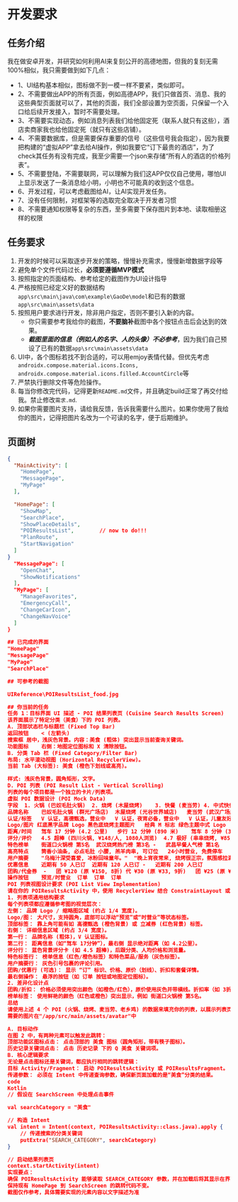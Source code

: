
# 开发要求
## 任务介绍
我在做安卓开发，并研究如何利用AI来复刻公开的高德地图，但我的复刻无需100%相似，我只需要做到如下几点：
- 1、UI结构基本相似，图标做不到一模一样不要紧，类似即可。
- 2、不需要做出APP的所有页面，例如高德APP，我们只做首页、消息、我的这些典型页面就可以了，其他的页面，我们全部设置为空页面，只保留一个入口给后续开发接入，暂时不需要处理。
- 3、不需要实现动态，例如消息列表我们给他固定死（联系人就只有这些），酒店卖商家我也给他固定死（就只有这些店铺）。
- 4、不需要数据库，但是需要保存重要的信号（这些信号我会指定），因为我要把构建的“虚拟APP”拿去给AI操作，例如我要它“订下最贵的酒店”，为了check其任务有没有完成，我至少需要一个json来存储“所有人的酒店的价格列表”。
- 5、不需要登陆，不需要联网，可以理解为我们这APP仅仅自己使用，哪怕UI上显示发送了一条消息给小明，小明也不可能真的收到这个信息。
- 6、开发过程，可以考虑截图给AI，让AI实现开发任务。
- 7、没有任何限制，对框架等的选取完全取决于开发者习惯
- 8、不需要通知权限等复杂的东西，至多需要下保存图片到本地、读取相册这样的权限

## 任务要求
1. 开发的时候可以采取逐步开发的策略，慢慢补充需求，慢慢新增数据字段等
2. 避免单个文件代码过长，**必须要遵循MVP模式**
3. 按照指定的页面结构、参考给定的截图作为UI设计指导
4. 严格按照已经定义好的数据结构`app\src\main\java\com\example\GaoDe\model`和已有的数据`app\src\main\assets\data`
5. 按照用户要求进行开发，除非用户指定，否则不要引入新的内容。
    - 你只需要参考我给你的截图，**不要脑补**截图中各个按钮点击后会达到的效果。
    - ***截图里面的信息（例如人的名字、人的头像）不必参考***，因为我们自己预设了已有的数据`app\src\main\assets\data`
6. UI中，各个图标若找不到合适的，可以用emjoy表情代替。但优先考虑`androidx.compose.material.icons.Icons, androidx.compose.material.icons.filled.AccountCircle`等
7. 严禁执行删除文件等危险操作。
8. 每当你修改完代码，记得更新`README.md`文件，并且确定build正常了再交付给我。禁止修改`需求.md`.
9. 如果你需要图片支持，请给我反馈，告诉我需要什么图片。如果你使用了我给你的图片，记得把图片名改为一个可读的名字，便于后期维护。

## 页面树
```json
{
  "MainActivity": [
    "HomePage",
    "MessagePage",
    "MyPage"
  ],

  "HomePage": [
    "ShowMap",
    "SearchPlace",
    "ShowPlaceDetails",   
    "POIResultsList",        // now to do!!!
    "PlanRoute",
    "StartNavigation"
  ]
}
  "MessagePage": [
    "OpenChat",
    "ShowNotifications"
  ],
  "MyPage": [
    "ManageFavorites",
    "EmergencyCall",
    "ChangeCarIcon",
    "ChangeNavVoice"
  ]
}

## 已完成的界面
"HomePage"
"MessagePage"
"MyPage"
"SearchPlace"

## 可参考的截图

UIReference\POIResultsList_food.jpg

## 你当前的任务
任务 1：目标界面 UI 描述 - POI 结果列表页 (Cuisine Search Results Screen)
该界面展示了特定分类（美食）下的 POI 列表。
A. 顶部状态栏与标题栏 (Fixed Top Bar)
返回按钮	< (左箭头)	
搜索框	居中，浅灰色背景。内容：美食 (粗体)	突出显示当前查询关键词。
功能图标	右侧：地图定位图标和 X 清除按钮。	
B. 分类 Tab 栏 (Fixed Category/Filter Bar)
布局: 水平滚动视图 (Horizontal RecyclerView)。
当前 Tab (大标签): 美食 (橙色下划线或高亮)。

样式: 浅灰色背景，圆角矩形，文字。
D. POI 列表 (POI Result List - Vertical Scrolling)
列表的每个项目都是一个独立的卡片/列表项。
虚拟 POI 数据设计 (POI Mock Data)
字段	1. 火锅 (巴奴毛肚火锅)	2. 烧烤 (木屋烧烤)	3. 快餐 (麦当劳)	4. 中式快餐 (老乡鸡)
品牌名称	巴奴毛肚火锅 (群光广场店)	木屋烧烤 (光谷世界城店)	麦当劳 (武汉广场店)	老乡鸡 (珞喻路店)
认证/标签	V 认证，高德甄选，营业中	V 认证，夜宵必备，营业中	V 认证，儿童友好	本地人推荐，立减券
Logo/图片	红底黑字品牌 Logo	黑色底烧烤主题图片	经典 M 标志	绿色主题中式 Logo
距离/时间	驾车 17 分钟 (4.2 公里)	步行 12 分钟 (890 米)	驾车 8 分钟 (3.5 公里)	驾车 5 分钟 (1.5 公里)
评分/评价	4.5 超棒 (四川火锅, ¥148/人, 1080人浏览)	4.7 极好 (串串烧烤, ¥85/人, 2300人浏览)	4.3 很好 (汉堡薯条, ¥35/人, 3500人浏览)	4.6 超棒 (鸡汤套餐, ¥28/人, 950人浏览)
特色榜单	街道口火锅榜 第5名	武汉烧烤热门榜 第3名	-	武昌早餐人气榜 第1名
高亮特点	筒香小油条, 必点毛肚	小腰, 羔羊肉串, 可订位	24小时营业, 免费停车	大碗蒸蛋, 招牌鸡汤
用户摘要	"乌梅汁深受喜爱, 冰粉回味童年。"	"晚上宵夜常来, 烧烤很正宗，氛围感拉满。"	"适合带孩子来，玩具和餐点都很好。"	"最爱老乡鸡的鸡汤，味道纯正，价格实惠。"
优惠信息	近期有 50 人已订	近期有 120 人已订	-	近期有 200 人已订
团购/代金券	-	团 ¥120 (原 ¥150, 8折)	代 ¥30 (原 ¥33, 9折)	团 ¥25 (原 ¥39, 6.4折) [单人套餐]
操作按钮	预览/时营业	订单	订单	订单
POI 列表视图设计要求 (POI List View Implementation)
请在你的 POIResultsActivity 中，使用 RecyclerView 结合 ConstraintLayout 或 LinearLayout 来实现单个 POI item 的布局。
1. 列表项通用结构要求
每个列表项都应遵循参考图的视觉层次：
左侧： 品牌 Logo / 缩略图区域 (约占 1/4 宽度)。
Logo/图： 大尺寸，支持圆角，底部可以浮动“预览”或“时营业”等状态标签。
顶部标签： 靠上角可能有如 高德甄选 (橙色背景) 或 立减券 (红色背景) 标签。
右侧： 详细信息区域 (约占 3/4 宽度)。
第一行： 品牌名称 (粗体)，V 认证图标。
第二行： 距离信息（如“驾车 17分钟”），最右侧 显示绝对距离（如 4.2公里）。
评分行： 蓝色背景评分卡 (如 4.5 超棒)，后跟分类、人均价格和浏览量。
特色标签行： 榜单信息（红色/橙色标签）和特色菜品/服务（灰色标签）。
用户摘要行： 灰色引号包裹的评论引用。
团购/优惠行 (可选)： 显示 “订” 标识、价格、原价（划线）、折扣和套餐详情。
最右侧操作： 悬浮的按钮（如 订单 按钮或地图定位图标）。
2. 差异化设计点
团购/折扣： 价格必须使用突出颜色（如橙色/红色），原价使用灰色并带横线。折扣率（如 3折）使用浅色边框标签。
榜单标签： 使用鲜艳的颜色（红色或橙色）突出显示，例如 街道口火锅榜 第5名。
总结
请使用上述 4 个 POI (火锅、烧烤、麦当劳、老乡鸡) 的数据来填充你的列表，以展示列表页面的丰富性和功能性。
需要的图片在"/app/src/main/assets/avatar"中

A. 目标动作
在图 2 中，有两种元素可以触发此跳转：
顶部功能区图标点击： 点击顶部的 美食 图标（圆角矩形，带有筷子图标）。
历史记录关键词点击： 点击 历史记录 下的 Q 美食 关键词项。
B. 核心逻辑要求
无论是点击图标还是关键词，都应执行相同的跳转逻辑：
目标 Activity/Fragment： 启动 POIResultsActivity 或 POIResultsFragment。
传递参数： 必须在 Intent 中传递查询参数，确保新页面加载的是“美食”分类的结果。
code
Kotlin
// 假设在 SearchScreen 中处理点击事件

val searchCategory = "美食"

// 构造 Intent
val intent = Intent(context, POIResultsActivity::class.java).apply {
    // 传递搜索的分类关键词
    putExtra("SEARCH_CATEGORY", searchCategory)
}

// 启动结果列表页
context.startActivity(intent)
实现要点：
确保 POIResultsActivity 能够读取 SEARCH_CATEGORY 参数，并在加载后将其显示在界面顶部（如 图 1 所示）。
保持现有 HomePage 到 SearchScreen 的跳转代码不变。
截图仅作参考，具体需要实现的元素内容以文字描述为准
